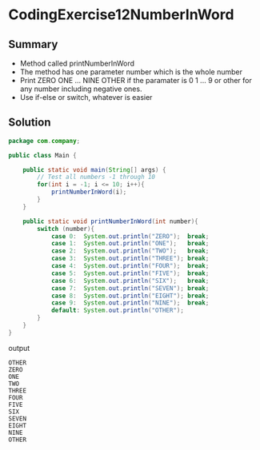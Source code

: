 # CodingExercise12NumberInWord

## Summary
* Method called printNumberInWord
* The method has one parameter number which is the whole number
* Print ZERO ONE ... NINE OTHER if the paramater is 0 1 ... 9 or other for any number including negative ones.
* Use if-else or switch, whatever is easier

## Solution
```java
package com.company;

public class Main {

    public static void main(String[] args) {
        // Test all numbers -1 through 10
        for(int i = -1; i <= 10; i++){
            printNumberInWord(i);
        }
    }

    public static void printNumberInWord(int number){
        switch (number){
            case 0:  System.out.println("ZERO");  break;
            case 1:  System.out.println("ONE");   break;
            case 2:  System.out.println("TWO");   break;
            case 3:  System.out.println("THREE"); break;
            case 4:  System.out.println("FOUR");  break;
            case 5:  System.out.println("FIVE");  break;
            case 6:  System.out.println("SIX");   break;
            case 7:  System.out.println("SEVEN"); break;
            case 8:  System.out.println("EIGHT"); break;
            case 9:  System.out.println("NINE");  break;
            default: System.out.println("OTHER");
        }
    }
}
```
output
```
OTHER
ZERO
ONE
TWO
THREE
FOUR
FIVE
SIX
SEVEN
EIGHT
NINE
OTHER
```
